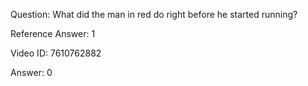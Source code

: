Question: What did the man in red do right before he started running?

Reference Answer: 1

Video ID: 7610762882

Answer: 0

